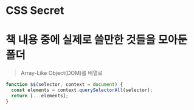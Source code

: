 CSS Secret
===============

# 책 내용 중에 실제로 쓸만한 것들을 모아둔 폴더

> Array-Like Object(DOM)를 배열로
 
```javascript
function $$(selector, context = document) {
  const elements = context.querySelectorAll(selector);
  return [...elements];
}
```
